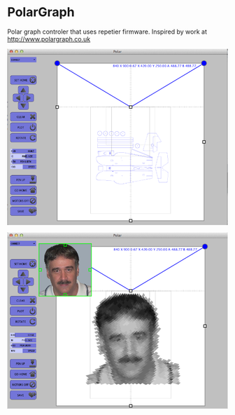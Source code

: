 # PolarGraph
Polar graph controler that uses repetier firmware. Inspired by work at http://www.polargraph.co.uk


![Alt text](/ScreenShots/svgScreenShot.png?raw=true "Svg Plot")


![Alt text](/ScreenShots/pngScreenShot.png?raw=true "Png Plot")
